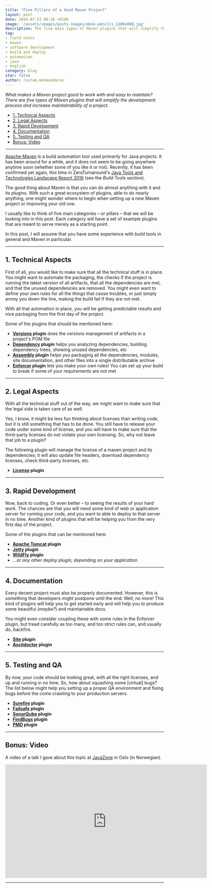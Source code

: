 ```yaml
---
title: "Five Pillars of a Good Maven Project"
layout: post
date: 2016-07-23 08:26 +0200
image: '/assets/images/posts-images/desk-pencils_1200x800.jpg'
description: The five main types of Maven plugins that will simplify the development process and increase maintainability of a project.
tag:
- field notes
- maven
- software development
- build and deploy
- automation
- java
- english
category: blog
star: false
author: rustam.mehmandarov
---
```


_What makes a Maven project good to work with and easy to maintain? There are five types of Maven plugins that will simplify the development process and increase maintainability of a project._

- [1. Technical Aspects](#1-technical-aspects)
- [2. Legal Aspects](#2-legal-aspects)
- [3. Rapid Development](#3-rapid-development)
- [4. Documentation](#4-documentation)
- [5. Testing and QA](#5-testing-and-qa)
- [Bonus: Video](#bonus-video)


---

[Apache Maven][18] is a build automation tool used primarily for Java projects. It has been around for a while, and it does not seem to be going anywhere anytime soon (whether some of you like it or not). Recently, it has been confirmed yet again, this time in ZeroTurnaround's [Java Tools and Technologies Landscape Report 2016][1] (see the _Build Tools_ section).

The good thing about Maven is that you can do almost anything with it and its plugins. With such a great ecosystem of plugins, able to do nearly anything, one might wonder where to begin when setting up a new Maven project or improving your old one.

I usually like to think of five main categories – or pillars – that we will be looking into in this post. Each category will have a set of example plugins that are meant to serve merely as a starting point. 

In this post, I will assume that you have some experience with build tools in general and Maven in particular.

---

## 1. Technical Aspects

First of all, you would like to make sure that all the technical stuff is in place. You might want to automate the packaging, the checks if the project is running the latest version of all artifacts, that all the dependencies are met, and that the unused dependencies are removed. You might even want to define your own rules for all the things that cause troubles, or just simply annoy you down the line, making the build fail if they are not met. 

With all that automation in place, you will be getting predictable results and nice packaging from the first day of the project.

Some of the plugins that should be mentioned here:

* **[Versions][2] plugin** does the versions management of artifacts in a project's POM file
* **[Dependency][3] plugin** helps you analyzing dependencies, building dependency trees, showing unused dependencies, etc
* **[Assembly][4] plugin** helps you packaging all the dependencies, modules, site documentation, and other files into a single distributable archive
* **[Enforcer][5] plugin** lets you make your own rules! You can set up your build to break if some of your requirements are not met

---

## 2. Legal Aspects

With all the technical stuff out of the way, we might want to make sure that the legal side is taken care of as well. 

Yes, I know, it might be less fun thinking about licenses than writing code, but it is still something that has to be done. You still have to release your code under some kind of license, and you will have to make sure that the third-party licenses do not violate your own licensing. So, why not leave that job to a plugin?

The following plugin will manage the license of a maven project and its dependencies; it will also update file headers, download dependency licenses, check third-party licenses, etc.

* **[License][6] plugin**

---

## 3. Rapid Development

Now, back to coding. Or even better – to seeing the results of your hard work. The chances are that you will need some kind of web or application server for running your code, and you want to able to deploy to that server in no time. Another kind of plugins that will be helping you from the very first day of the project. 

Some of the plugins that can be mentioned here:

* **[Apache Tomcat][7] plugin** 
* **[Jetty][8] plugin** 
* **[WildFly][9] plugin** 
* _...or any other deploy plugin, depending on your application_

---

## 4. Documentation

Every decent project must also be properly documented. However, this is something that developers might postpone until the end. Well, no more! This kind of plugins will help you to get started early and will help you to produce some beautiful (_maybe?_) and maintainable docs.

You might even consider coupling these with some rules in the Enforcer plugin, but tread carefully as too many, and too strict rules can, and usually do, backfire.

* **[Site][10] plugin**
* **[Asciidoctor][11] plugin**

---

## 5. Testing and QA

By now, your code should be looking great, with all the right licenses, and up and running in no time. So, how about squashing some [virtual] bugs? The list below might help you setting up a proper QA environment and fixing bugs before the come crawling to your production servers.

* **[Surefire][12] plugin** 
* **[Failsafe][13] plugin** 
* **[SonarQube][14] plugin** 
* **[FindBugs][15] plugin** 
* **[PMD][16] plugin** 

---

## Bonus: Video

A video of a talk I gave about this topic at [JavaZone][17] in Oslo (in Norwegian).

<iframe src="https://player.vimeo.com/video/138955650?byline=0&portrait=0" width="640" height="360" frameborder="0" webkitallowfullscreen mozallowfullscreen allowfullscreen></iframe>

---

[1]: http://zeroturnaround.com/rebellabs/java-tools-and-technologies-landscape-2016-trends/
[2]: http://www.mojohaus.org/versions-maven-plugin/
[3]: http://maven.apache.org/plugins/maven-dependency-plugin/
[4]: http://maven.apache.org/plugins/maven-assembly-plugin/
[5]: http://maven.apache.org/enforcer/maven-enforcer-plugin/
[6]: http://www.mojohaus.org/license-maven-plugin/
[7]: http://tomcat.apache.org/maven-plugin.html
[8]: https://mvnrepository.com/artifact/org.eclipse.jetty/jetty-maven-plugin
[9]: https://docs.jboss.org/wildfly/plugins/maven/latest/
[10]: https://maven.apache.org/plugins/maven-site-plugin/
[11]: http://asciidoctor.org/docs/asciidoctor-maven-plugin/
[12]: http://maven.apache.org/surefire/maven-surefire-plugin/
[13]: http://maven.apache.org/surefire/maven-failsafe-plugin/
[14]: http://www.mojohaus.org/sonar-maven-plugin/project-info.html
[15]: http://gleclaire.github.io/findbugs-maven-plugin/
[16]: https://maven.apache.org/plugins/maven-pmd-plugin/
[17]: http://2015.javazone.no/details.html?talk=86734cc36c24b081d399454534248f3aad7062ce30de5aea27de84f80a476269
[18]: https://maven.apache.org/

